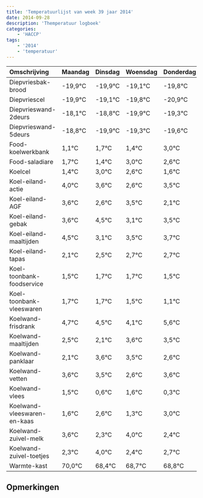 ```yaml
---
title: 'Temperatuurlijst van week 39 jaar 2014'
date: 2014-09-28
description: 'Themperatuur logboek'
categories:
    - 'HACCP'
tags:
    - '2014'
    - 'temperatuur'
---
```

|Omschrijving|Maandag|Dinsdag|Woensdag|Donderdag|Vrijdag|Zaterdag|Zondag|
|:---|:---|:---|:---|:---|:---|:---|:---|
|Diepvriesbak-brood|-19,9°C|-19,9°C|-19,1°C|-19,8°C|-20,9°C|-20,3°C|-20,6°C|
|Diepvriescel|-19,9°C|-19,1°C|-19,8°C|-20,9°C|-20,3°C|-20,6°C|-19,0°C|
|Diepvrieswand-2deurs|-18,1°C|-18,8°C|-19,9°C|-19,3°C|-19,6°C|-18,0°C|-18,4°C|
|Diepvrieswand-5deurs|-18,8°C|-19,9°C|-19,3°C|-19,6°C|-18,0°C|-18,4°C|-19,4°C|
|Food-koelwerkbank|1,1°C|1,7°C|1,4°C|3,0°C|2,6°C|1,6°C|2,5°C|
|Food-saladiare|1,7°C|1,4°C|3,0°C|2,6°C|1,6°C|2,5°C|1,1°C|
|Koelcel|1,4°C|3,0°C|2,6°C|1,6°C|2,5°C|1,1°C|1,5°C|
|Koel-eiland-actie|4,0°C|3,6°C|2,6°C|3,5°C|2,1°C|2,5°C|2,7°C|
|Koel-eiland-AGF|3,6°C|2,6°C|3,5°C|2,1°C|2,5°C|2,7°C|2,7°C|
|Koel-eiland-gebak|3,6°C|4,5°C|3,1°C|3,5°C|3,7°C|3,7°C|3,5°C|
|Koel-eiland-maaltijden|4,5°C|3,1°C|3,5°C|3,7°C|3,7°C|3,5°C|3,1°C|
|Koel-eiland-tapas|2,1°C|2,5°C|2,7°C|2,7°C|2,5°C|2,1°C|3,6°C|
|Koel-toonbank-foodservice|1,5°C|1,7°C|1,7°C|1,5°C|1,1°C|2,6°C|2,5°C|
|Koel-toonbank-vleeswaren|1,7°C|1,7°C|1,5°C|1,1°C|2,6°C|2,5°C|1,6°C|
|Koelwand-frisdrank|4,7°C|4,5°C|4,1°C|5,6°C|5,5°C|4,6°C|5,6°C|
|Koelwand-maaltijden|2,5°C|2,1°C|3,6°C|3,5°C|2,6°C|3,6°C|2,3°C|
|Koelwand-panklaar|2,1°C|3,6°C|3,5°C|2,6°C|3,6°C|2,3°C|4,0°C|
|Koelwand-vetten|3,6°C|3,5°C|2,6°C|3,6°C|2,3°C|4,0°C|2,4°C|
|Koelwand-vlees|1,5°C|0,6°C|1,6°C|0,3°C|2,0°C|0,4°C|0,7°C|
|Koelwand-vleeswaren-en-kaas|1,6°C|2,6°C|1,3°C|3,0°C|1,4°C|1,7°C|1,8°C|
|Koelwand-zuivel-melk|3,6°C|2,3°C|4,0°C|2,4°C|2,7°C|2,8°C|2,1°C|
|Koelwand-zuivel-toetjes|2,3°C|4,0°C|2,4°C|2,7°C|2,8°C|2,1°C|4,0°C|
|Warmte-kast|70,0°C|68,4°C|68,7°C|68,8°C|68,1°C|70,0°C|69,2°C|

## Opmerkingen


